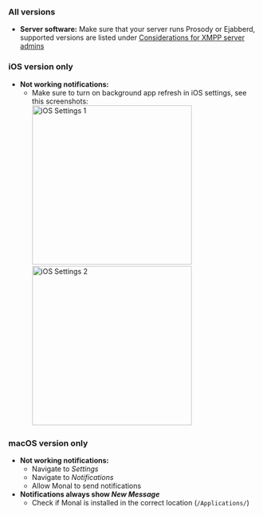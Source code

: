 ### All versions

- **Server software:** Make sure that your server runs Prosody or Ejabberd, supported versions are listed under [Considerations for XMPP server admins](https://github.com/monal-im/Monal/wiki/Considerations-for-XMPP-server-admins)

### iOS version only

- **Not working notifications:**
  - Make sure to turn on background app refresh in iOS settings, see this screenshots:  
    <img src="https://github.com/monal-im/Monal/assets/6234248/adda06dc-7a43-45ca-85c6-3ef0f90f6fb9" alt="iOS Settings 1" width="320"/>
    <img src="https://github.com/monal-im/Monal/assets/6234248/d0dc24bf-ab8a-4651-9704-906104b107ae" alt="iOS Settings 2" width="320"/>

### macOS version only

- **Not working notifications:**
  - Navigate to _Settings_ 
  - Navigate to _Notifications_
  - Allow Monal to send notifications
- **Notifications always show _New Message_**
  - Check if Monal is installed in the correct location (`/Applications/`)
